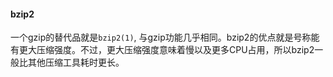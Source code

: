 #### bzip2

一个gzip的替代品就是`bzip2(1)`, 与gzip功能几乎相同。bzip2的优点就是号称能有更大压缩强度。不过，更大压缩强度意味着慢以及更多CPU占用，所以bzip2一般比其他压缩工具耗时更长。

